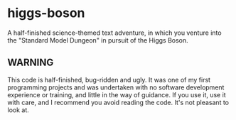 higgs-boson
===========

A half-finished science-themed text adventure, in which you venture into the "Standard Model Dungeon" in pursuit of the Higgs Boson.

## WARNING

This code is half-finished, bug-ridden and ugly. It was one of my first programming projects and was undertaken
with no software development experience or training, and little in the way of guidance. If you use it, use it
with care, and I recommend you avoid reading the code. It's not pleasant to look at.
